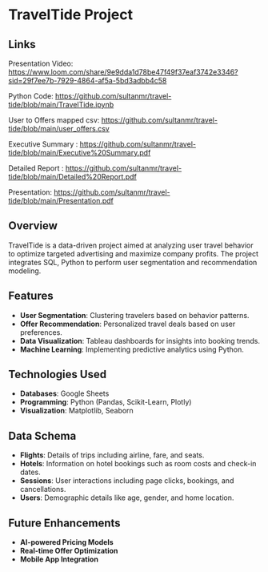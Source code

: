 # TravelTide Project
## Links
Presentation Video: https://www.loom.com/share/9e9dda1d78be47f49f37eaf3742e3346?sid=29f7ee7b-7929-4864-af5a-5bd3adbb4c58

Python Code: https://github.com/sultanmr/travel-tide/blob/main/TravelTide.ipynb

User to Offers mapped csv: https://github.com/sultanmr/travel-tide/blob/main/user_offers.csv

Executive Summary : https://github.com/sultanmr/travel-tide/blob/main/Executive%20Summary.pdf

Detailed Report  : https://github.com/sultanmr/travel-tide/blob/main/Detailed%20Report.pdf

Presentation: https://github.com/sultanmr/travel-tide/blob/main/Presentation.pdf

## Overview
TravelTide is a data-driven project aimed at analyzing user travel behavior to optimize targeted advertising and maximize company profits. The project integrates SQL, Python to perform user segmentation and recommendation modeling.

## Features
- **User Segmentation**: Clustering travelers based on behavior patterns.
- **Offer Recommendation**: Personalized travel deals based on user preferences.
- **Data Visualization**: Tableau dashboards for insights into booking trends.
- **Machine Learning**: Implementing predictive analytics using Python.

## Technologies Used
- **Databases**: Google Sheets
- **Programming**: Python (Pandas, Scikit-Learn, Plotly)
- **Visualization**: Matplotlib, Seaborn

## Data Schema
- **Flights**: Details of trips including airline, fare, and seats.
- **Hotels**: Information on hotel bookings such as room costs and check-in dates.
- **Sessions**: User interactions including page clicks, bookings, and cancellations.
- **Users**: Demographic details like age, gender, and home location.

## Future Enhancements
- **AI-powered Pricing Models**
- **Real-time Offer Optimization**
- **Mobile App Integration**
